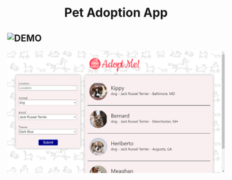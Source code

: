 <h1 align=center >Pet Adoption App</h1>

## ![DEMO](http://cenacrharsh.github.io/pet-adoption-app-react)

![ss](./ss.png)
